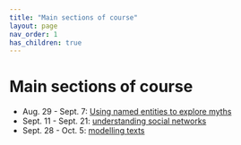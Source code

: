 ```yaml
---
title: "Main sections of course"
layout: page
nav_order: 1
has_children: true
---
```



# Main sections of course

- Aug. 29 - Sept. 7: [Using named entities to explore myths](./module1/)
- Sept. 11 - Sept. 21: [understanding social networks](./module2/)
- Sept. 28 - Oct.  5:  [modelling texts](./module3/)